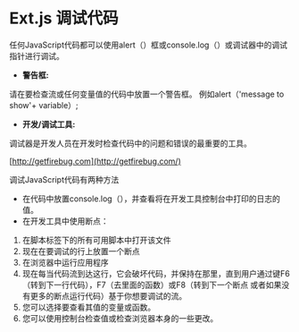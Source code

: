 # Ext.js 调试代码



任何JavaScript代码都可以使用alert（）框或console.log（）或调试器中的调试指针进行调试。



- **警告框:**



请在要检查流或任何变量值的代码中放置一个警告框。
例如alert（\'message to show\'+ variable）;



- **开发/调试工具:**

调试器是开发人员在开发时检查代码中的问题和错误的最重要的工具。




[http://getfirebug.com](http://getfirebug.com/)



调试JavaScript代码有两种方法

- 在代码中放置console.log（），并查看将在开发工具控制台中打印的日志的值。
- 在开发工具中使用断点：

1. 在脚本标签下的所有可用脚本中打开该文件
2. 现在在要调试的行上放置一个断点
3. 在浏览器中运行应用程序
4. 现在每当代码流到达这行，它会破坏代码，并保持在那里，直到用户通过键F6（转到下一行代码），F7（去里面的函数）或F8（转到下一个断点 或者如果没有更多的断点运行代码）基于你想要调试的流。
5. 您可以选择要查看其值的变量或函数。
6. 您可以使用控制台检查值或检查浏览器本身的一些更改。